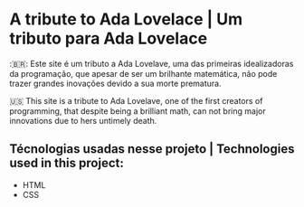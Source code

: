 # A tribute to Ada Lovelace | Um tributo para Ada Lovelace

:🇧🇷: Este site é um tributo a Ada Lovelave, uma das primeiras idealizadoras da programação,
que apesar de ser um brilhante matemática, não pode trazer grandes inovações devido a sua morte prematura.

:us: This site is a tribute to Ada Lovelave, one of the first creators of programming,
that despite being a brilliant math, can not bring major innovations due to hers untimely death.

## Técnologias usadas nesse projeto | Technologies used in this project:

* HTML
* CSS

